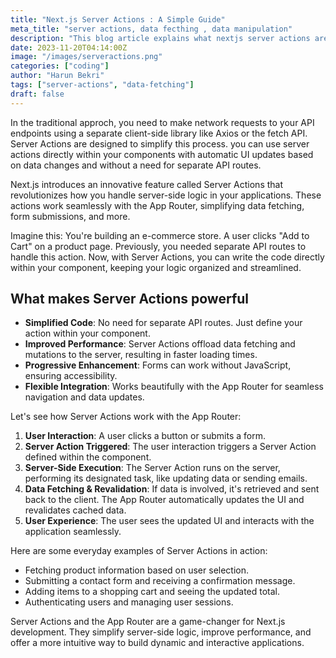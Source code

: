 ```yaml
---
title: "Next.js Server Actions : A Simple Guide"
meta_title: "server actions, data fecthing , data manipulation"
description: "This blog article explains what nextjs server actions are"
date: 2023-11-20T04:14:00Z
image: "/images/serveractions.png"
categories: ["coding"]
author: "Harun Bekri"
tags: ["server-actions", "data-fetching"]
draft: false
---
```


In the traditional approch, you need to make network requests to your API endpoints using a separate client-side library like Axios or the fetch API. Server Actions are designed to simplify this process. you can use server actions directly within your components with automatic UI updates based on data changes and without a need for separate API routes.

Next.js introduces an innovative feature called Server Actions that revolutionizes how you handle server-side logic in your applications. These actions work seamlessly with the App Router, simplifying data fetching, form submissions, and more.

Imagine this: You're building an e-commerce store. A user clicks "Add to Cart" on a product page. Previously, you needed separate API routes to handle this action. Now, with Server Actions, you can write the code directly within your component, keeping your logic organized and streamlined.


## What makes Server Actions powerful

- **Simplified Code**: No need for separate API routes. Just define your action within your component.
- **Improved Performance**: Server Actions offload data fetching and mutations to the server, resulting in faster loading times.
- **Progressive Enhancement**: Forms can work without JavaScript, ensuring accessibility.
- **Flexible Integration**: Works beautifully with the App Router for seamless navigation and data updates.

Let's see how Server Actions work with the App Router:

1. **User Interaction**: A user clicks a button or submits a form.
2. **Server Action Triggered**: The user interaction triggers a Server Action defined within the component.
3. **Server-Side Execution**: The Server Action runs on the server, performing its designated task, like updating data or sending emails.
4. **Data Fetching & Revalidation**: If data is involved, it's retrieved and sent back to the client. The App Router automatically updates the UI and revalidates cached data.
5. **User Experience**: The user sees the updated UI and interacts with the application seamlessly.

Here are some everyday examples of Server Actions in action:

- Fetching product information based on user selection.
- Submitting a contact form and receiving a confirmation message.
- Adding items to a shopping cart and seeing the updated total.
- Authenticating users and managing user sessions.

Server Actions and the App Router are a game-changer for Next.js development. They simplify server-side logic, improve performance, and offer a more intuitive way to build dynamic and interactive applications.